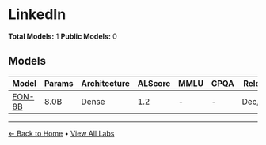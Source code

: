 # LinkedIn

**Total Models:** 1
**Public Models:** 0

## Models

| Model | Params | Architecture | ALScore | MMLU | GPQA | Released | Status |
|-------|--------|--------------|---------|------|------|----------|--------|
| [EON-8B](../models/linkedin/eon-8b.md) | 8.0B | Dense | 1.2 | - | - | Dec/2024 | 🔴 |

---

[← Back to Home](../README.md) • [View All Labs](../labs/)
